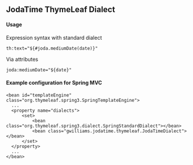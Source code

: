 ## JodaTime ThymeLeaf Dialect

#### Usage

Expression syntax with standard dialect

    th:text="${#joda.mediumDate(date)}"

Via attributes

    joda:mediumDate="${date}"

#### Example configuration for Spring MVC
    
    <bean id="templateEngine" class="org.thymeleaf.spring3.SpringTemplateEngine">
      ...
      <property name="dialects">
          <set>
              <bean class="org.thymeleaf.spring3.dialect.SpringStandardDialect"></bean>
              <bean class="gwilliams.jodatime.thymeleaf.JodaTimeDialect"></bean>
          </set>
      </property>
      ...
    </bean>